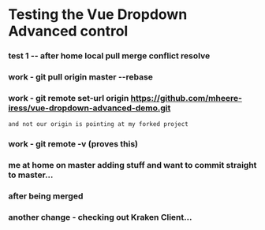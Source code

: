 # Testing the Vue Dropdown Advanced control

### test 1 -- after home local pull merge conflict resolve
### work - git pull origin master --rebase
### work - git remote set-url origin https://github.com/mheere-iress/vue-dropdown-advanced-demo.git
    and not our origin is pointing at my forked project
### work - git remote -v       (proves this)
### me at home on master adding stuff and want to commit straight to master...
### after being merged
### another change - checking out Kraken Client...

